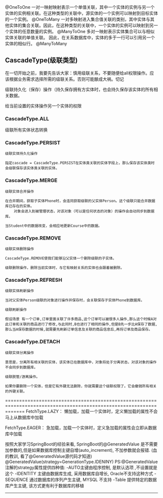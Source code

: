 @OneToOne
一对一映射映射表示一个单值关联，其中一个实体的实例与另一个实体的实例相关联。在这种类型的关联中，源实体的一个实例可以映射到目标实体的一个实例。
@OneToMany
一对多映射进入集合值关联的类别，其中实体与其他实体的集合关联。因此，在这种类型的关联中，一个实体的实例可以映射到另一个实体的任意数量的实例。
@ManyToOne
多对一映射表示实体集合可以与相似实体关联的单值关联。 因此，在关系数据库中，实体的多于一行可以引用另一个实体的相似行。
@ManyToMany


## CascadeType(级联类型)
在一切开始之前，我要先告诉大家：慎用级联关系，不要随便给all权限操作。应该根据业务需求选择所需的级联关系。否则可能酿成大祸。切记

级联持久化（保存）操作（持久保存拥有方实体时，也会持久保存该实体的所有相关数据。

给当前设置的实体操作另一个实体的权限

### CascadeType.ALL

级联所有实体状态转换

### CascadeType.PERSIST

	级联实体持久化操作

	指定cascade = CascadeType.PERSIST在实体类关联的实体字段上，那么保存该实体类时会级联保存该实体类关联的实体。

### CascadeType.MERGE

	级联实体合并操作

	在合并期间，获取子实体Phone时，会连同获取级联的父实体Person。这个级联只能合并数据库已存在的实体。
		对象会进入到被管理状态，对该对象（可以是任何状态的对象）的操作会自动同步到数据库。

	当Student中的数据改变，会相应地更新Course中的数据。

### CascadeType.REMOVE

	级联实体删除操作

	CascadeType.REMOVE使我们能够沿父实体一个删除级联的子实体。

	级联删除操作，删除当前实体时，与它有映射关系的实体也会跟着被删除。

### CascadeType.REFRESH

	级联实体刷新操作

	当对父实体Person级联的对象进行操作并保存时，会关联保存子实体Phone到数据库。

	级联刷新操作

	假设场景 有一个订单,订单里面关联了许多商品,这个订单可以被很多人操作,那么这个时候A对此订单和关联的商品进行了修改,与此同时,B也进行了相同的操作,但是B先一步比A保存了数据,那么当A保存数据的时候,就需要先刷新订单信息及关联的商品信息后,再将订单及商品保存。

### CascadeType.DETACH

	级联实体分离操作

	意思是，分离所有相关联的实体，该实体已在数据库中，对象将处于分离状态，对该对象的操作不会同步到数据库。

	级联脱管/游离操作。

	如果你要删除一个实体，但是它有外键无法删除，你就需要这个级联权限了。它会撤销所有相关的外键关联。
===================================================================================================================
FetchType.LAZY：
	懒加载，加载一个实体时，定义懒加载的属性不会马上从数据库中加载

FetchType.EAGER：
	急加载，加载一个实体时，定义急加载的属性会立即从数据库中加载


按照大家学习SpringBoot的经验来看, SpringBoot的@GeneratedValue 是不需要加参数的,但是如果数据库控制主键自增(auto_increment), 不加参数就会报错.
(血的教训, 看了@GeneratedValue源代码才知道)
@GeneratedValue(strategy=GenerationType.IDENINY)
PS:@GeneratedValue注解的strategy属性提供四种值:
-AUTO主键由程序控制, 是默认选项 ,不设置就是这个
-IDENTITY 主键由数据库生成, 采用数据库自增长, Oracle不支持这种方式
-SEQUENCE 通过数据库的序列产生主键, MYSQL 不支持
-Table 提供特定的数据库产生主键, 该方式更有利于数据库的移植

---------------------
